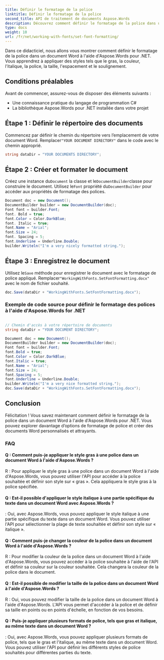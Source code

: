 ```yaml
---
title: Définir le formatage de la police
linktitle: Définir le formatage de la police
second_title: API de traitement de documents Aspose.Words
description: Découvrez comment définir le formatage de la police dans un document Word à l'aide d'Aspose.Words for .NET et créer des documents attrayants.
type: docs
weight: 10
url: /fr/net/working-with-fonts/set-font-formatting/
---
```

Dans ce didacticiel, nous allons vous montrer comment définir le formatage de la police dans un document Word à l'aide d'Aspose.Words pour .NET. Vous apprendrez à appliquer des styles tels que le gras, la couleur, l'italique, la police, la taille, l'espacement et le soulignement.

## Conditions préalables
Avant de commencer, assurez-vous de disposer des éléments suivants :
- Une connaissance pratique du langage de programmation C#
- La bibliothèque Aspose.Words pour .NET installée dans votre projet

## Étape 1 : Définir le répertoire des documents
Commencez par définir le chemin du répertoire vers l’emplacement de votre document Word. Remplacer`"YOUR DOCUMENT DIRECTORY"` dans le code avec le chemin approprié.

```csharp
string dataDir = "YOUR DOCUMENTS DIRECTORY";
```

## Étape 2 : Créer et formater le document
 Créez une instance du`Document` la classe et le`DocumentBuilder`classe pour construire le document. Utilisez le`Font` propriété du`DocumentBuilder` pour accéder aux propriétés de formatage des polices.

```csharp
Document doc = new Document();
DocumentBuilder builder = new DocumentBuilder(doc);
Font font = builder.Font;
font. Bold = true;
font.Color = Color.DarkBlue;
font. Italic = true;
font.Name = "Arial";
font.Size = 24;
font. Spacing = 5;
font.Underline = Underline.Double;
builder.Writeln("I'm a very nicely formatted string.");
```

## Étape 3 : Enregistrez le document
 Utilisez le`Save` méthode pour enregistrer le document avec le formatage de police appliqué. Remplacer`"WorkingWithFonts.SetFontFormatting.docx"` avec le nom de fichier souhaité.

```csharp
doc.Save(dataDir + "WorkingWithFonts.SetFontFormatting.docx");
```

### Exemple de code source pour définir le formatage des polices à l'aide d'Aspose.Words for .NET 
```csharp

// Chemin d'accès à votre répertoire de documents
string dataDir = "YOUR DOCUMENT DIRECTORY";

Document doc = new Document();
DocumentBuilder builder = new DocumentBuilder(doc);
Font font = builder.Font;
font.Bold = true;
font.Color = Color.DarkBlue;
font.Italic = true;
font.Name = "Arial";
font.Size = 24;
font.Spacing = 5;
font.Underline = Underline.Double;
builder.Writeln("I'm a very nice formatted string.");
doc.Save(dataDir + "WorkingWithFonts.SetFontFormatting.docx");

```

## Conclusion
Félicitation ! Vous savez maintenant comment définir le formatage de la police dans un document Word à l'aide d'Aspose.Words pour .NET. Vous pouvez explorer davantage d’options de formatage de police et créer des documents Word personnalisés et attrayants.

### FAQ

#### Q : Comment puis-je appliquer le style gras à une police dans un document Word à l'aide d'Aspose.Words ?

R : Pour appliquer le style gras à une police dans un document Word à l'aide d'Aspose.Words, vous pouvez utiliser l'API pour accéder à la police souhaitée et définir son style sur « gras ». Cela appliquera le style gras à la police spécifiée.

#### Q : Est-il possible d'appliquer le style italique à une partie spécifique du texte dans un document Word avec Aspose.Words ?

: Oui, avec Aspose.Words, vous pouvez appliquer le style italique à une partie spécifique du texte dans un document Word. Vous pouvez utiliser l'API pour sélectionner la plage de texte souhaitée et définir son style sur « italique ».

#### Q : Comment puis-je changer la couleur de la police dans un document Word à l'aide d'Aspose.Words ?

R : Pour modifier la couleur de la police dans un document Word à l'aide d'Aspose.Words, vous pouvez accéder à la police souhaitée à l'aide de l'API et définir sa couleur sur la couleur souhaitée. Cela changera la couleur de la police dans le document.

#### Q : Est-il possible de modifier la taille de la police dans un document Word à l'aide d'Aspose.Words ?

R : Oui, vous pouvez modifier la taille de la police dans un document Word à l'aide d'Aspose.Words. L'API vous permet d'accéder à la police et de définir sa taille en points ou en points d'échelle, en fonction de vos besoins.

#### Q : Puis-je appliquer plusieurs formats de police, tels que gras et italique, au même texte dans un document Word ?

: Oui, avec Aspose.Words, vous pouvez appliquer plusieurs formats de police, tels que le gras et l'italique, au même texte dans un document Word. Vous pouvez utiliser l'API pour définir les différents styles de police souhaités pour différentes parties du texte.